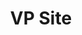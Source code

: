 ---
name: "Alexandre Anjolras"
title: "VP Site"
mail: "alexandre.anjolras@ecl22.ec-lyon.fr"
image: "/image/team/Patso.jpeg"
---